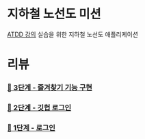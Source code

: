 # 지하철 노선도 미션
[ATDD 강의](https://edu.nextstep.camp/c/R89PYi5H) 실습을 위한 지하철 노선도 애플리케이션

# 리뷰

### [🚀 3단계 - 즐겨찾기 기능 구현](https://github.com/next-step/atdd-subway-favorite/pull/433)

### [🚀 2단계 - 깃헙 로그인](https://github.com/next-step/atdd-subway-favorite/pull/395)

### [🚀 1단계 - 로그인](https://github.com/next-step/atdd-subway-favorite/pull/366)
